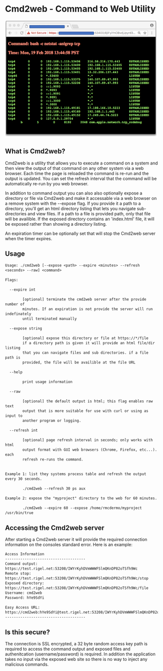 # Cmd2web - Command to Web Utility

![cmd2web example](images/cmd2web-browser.png)


## What is Cmd2web?

Cmd2web is a utility that allows you to execute a command on a system and then view the output of that command on any other system via a web browser. Each time the page is reloaded the command is re-run and the output is updated. You can set the refresh interval that the command will be automatically re-run by you web browser.  

In addition to command output you can also also optionally expose a directory or file via Cmd2web and make it accessable via a web browser on a remove system with the --expose flag. If you provide it a path to a directory, you'll get an html directory listing that lets you navigate sub-directories and view files. If a path to a file is provided path, only that file will be availible. If the exposed directory contains an 'index.html' file, it will be exposed rather than showing a directory listing.

An expiration timer can be optionally set that will stop the Cmd2web server when the timer expires. 



## Usage

```
Usage: ./cmd2web [--expose <path> --expire <minutes> --refresh <seconds> --raw] <command>

Flags:

  --expire int
    
        [optional] terminate the cmd2web server after the provide number of
        minutes. If an expiration is not provide the server will run indefinately
        until terminated manually
    
  --expose string
    
        [optional] expose this directory or file at https://*/file
        if a directory path is given it will provide an html file/dir listing
        that you can navigate files and sub directories. if a file path is
        provided, the file will be availible at the file URL
    
  --help
    
        print usage information
    
  --raw
    
        [optional] the default output is html; this flag enables raw text
        output that is more suitable for use with curl or using as input to
        another program or logging.
    
  --refresh int
    
        [optional] page refresh interval in seconds; only works with html
        output format with GUI web browsers (Chrome, Firefox, etc...). each
        refresh re-runs the command.
    

Example 1: list they systems process table and refresh the output every 30 seconds.

        ./cmd2web --refresh 30 ps aux

Example 2: expose the "myproject" directory to the web for 60 minutes.

        ./cmd2web --expire 60 --expose /home/rmcdermo/myproject /usr/bin/true
```


## Accessing the Cmd2web server

After starting a Cmd2web server it will provide the required connection information on the consoles standard error.  Here is an example:

```
Access Information
-------------------------------------
Command output:    https://test.rigel.net:53208/IWYrKyhDVmWWWFSlmQKnDP82oTSfh9Wc
Remote stop:       https://test.rigel.net:53208/IWYrKyhDVmWWWFSlmQKnDP82oTSfh9Wc/stop
Exposed directory: https://test.rigel.net:53208/IWYrKyhDVmWWWFSlmQKnDP82oTSfh9Wc/file
Username: cmd2web
Password: hYe9SdYi

Easy Access URL:   https://cmd2web:hYe9SdYi@test.rigel.net:53208/IWYrKyhDVmWWWFSlmQKnDP82oTSfh9Wc
-------------------------------------
```

## Is this secure?

The connection is SSL encrypted, a 32 byte random access key path is required to access the command output and exposed files and authenitcation (username/password) is required. In addition the application takes no input via the exposed web site so there is no way to inject any malicious commands. 
